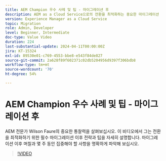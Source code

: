 ```yaml
---
title: AEM Champion 우수 사례 및 팁 - 마이그레이션 후
description: AEM as a Cloud Service으로의 전환을 최적화하는 중요한 마이그레이션 후 전략과 팁에 대해 알아봅니다.
version: Experience Manager as a Cloud Service
topic: Migration
role: Admin, Developer
level: Beginner, Intermediate
doc-type: Value Video
duration: 224
last-substantial-update: 2024-04-11T00:00:00Z
jira: KT-15324
exl-id: 89530e01-c769-4553-bbe8-e543f84de827
source-git-commit: 2a628f89f602371c02db5204956d9397f306bdb8
workflow-type: tm+mt
source-wordcount: '70'
ht-degree: 54%

---
```


# AEM Champion 우수 사례 및 팁 - 마이그레이션 후

AEM 전문가 Wilson Faure의 중요한 통찰력을 살펴보십시오. 이 비디오에서 그는 전환을 최적화하기 위한 필수 마이그레이션 이후 전략과 팁을 자세히 설명합니다. 마이그레이션 이후 며칠과 몇 주 동안 집중해야 할 사항을 명확하게 파악해 보십시오.

>[!VIDEO](https://video.tv.adobe.com/v/3428309/?learn=on)
